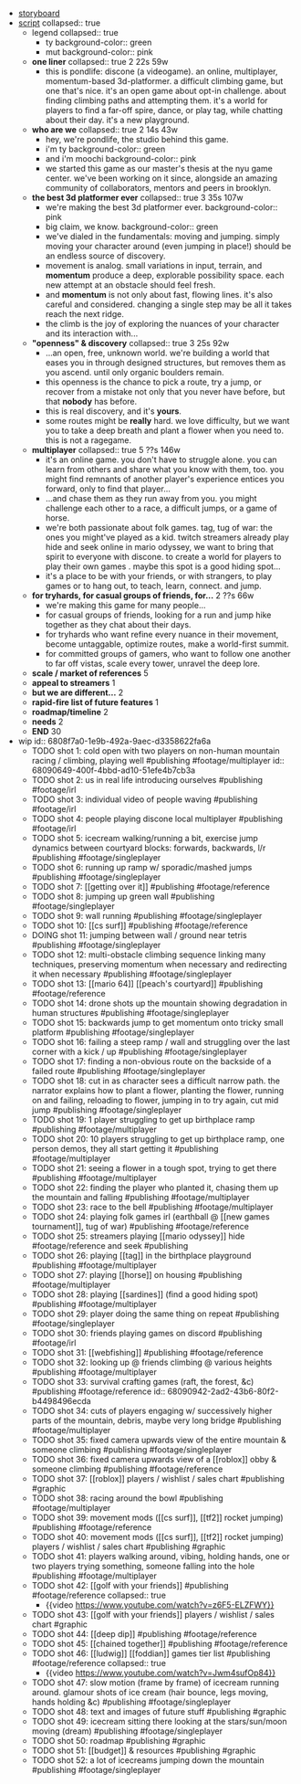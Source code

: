 - [storyboard](https://miro.com/app/board/uXjVMRX_488=/?moveToWidget=3458764625629405777&cot=14)
- [script](https://pad.riseup.net/p/OMlf7RmItLSCEhM_ZC5B)
  collapsed:: true
	- legend
	  collapsed:: true
		- ty
		  background-color:: green
		- mut
		  background-color:: pink
	- **one liner**
	  collapsed:: true
	  2 22s 59w
		- this is pondlife: discone (a videogame). an online, multiplayer, momentum-based 3d-platformer. a difficult climbing game, but one that's nice. it's an open game about opt-in challenge. about finding climbing paths and attempting them. it's a world for 
		  players to find a far-off spire, dance, or play tag, while chatting about their day. it's a new playground.
	- **who are we**
	  collapsed:: true
	  2 14s 43w
		- hey, we're pondlife, the studio behind this game.
		- i'm ty
		  background-color:: green
		- and i'm moochi
		  background-color:: pink
		- we started this game as our master's thesis at the nyu game center. we've been working on it since, alongside an amazing community of collaborators, mentors and peers in brooklyn.
	- **the best 3d platformer ever**
	  collapsed:: true
	  3 35s 107w
		- we're making the best 3d platformer ever.
		  background-color:: pink
		- big claim, we know.
		  background-color:: green
		- we've dialed in the fundamentals: moving and jumping. simply moving your 
		  character around (even jumping in place!) should be an endless source of discovery.
		- movement is analog. small variations in input, terrain, and **momentum** produce a deep, explorable possibility space. each new attempt at an obstacle should feel fresh.
		- and **momentum** is not only about fast, flowing lines. it's also careful and considered. changing a single step may be all it takes reach the next ridge.
		- the climb is the joy of exploring the nuances of your character and its interaction with...
	- **"openness" & discovery**
	  collapsed:: true
	  3 25s 92w
		- ...an open, free, unknown world. we're building a world that eases you in 
		  through designed structures, but removes them as you ascend. until only 
		  organic boulders remain.
		- this openness is the chance to pick a route, try a jump, or recover from a 
		  mistake not only that you never have before, but that **nobody** has before.
		- this is real discovery, and it's **yours**.
		- some routes might be **really** hard. we love difficulty, but we want you to take a deep breath and plant a flower when you need to. this is not a ragegame.
	- **multiplayer**
	  collapsed:: true
	  5 ??s 146w
		- it's an online game. you don't have to struggle alone. you can learn from others and share what you know with them, too. you might find remnants of another player's experience entices you forward, only to find that player...
		- ...and chase them as they run away from you. you might challenge each other to a race, a difficult jumps, or a game of horse.
		- we're both passionate about folk games. tag, tug of war: the ones you might've played as a kid. twitch streamers already play hide and seek online in mario odyssey, we want to bring that spirit to everyone with discone. to create a world for players to play their own games . maybe this spot is a good hiding spot...
		- it's a place to be with your friends, or with strangers, to play games or to hang out, to teach, learn, connect. and jump.
	- **for tryhards, for casual groups of friends, for...**
	  2 ??s 66w
		- we're making this game for many people...
		- for casual groups of friends, looking for a run and jump hike together as they chat about their days.
		- for tryhards who want refine every nuance in their movement, become untaggable, optimize routes, make a world-first summit.
		- for committed groups of gamers, who want to follow one another to far off vistas, scale every tower, unravel the deep lore.
	- **scale / market of references**
	  5
	- **appeal to streamers**
	  1
	- **but we are different...**
	  2
	- **rapid-fire list of future features**
	  1
	- **roadmap/timeline**
	  2
	- **needs**
	  2
	- **END**
	  30
- wip
  id:: 6808f7a0-1e9b-492a-9aec-d3358622fa6a
	- TODO shot 1: cold open with two players on non-human mountain racing / climbing, playing well #publishing #footage/multiplayer
	  id:: 68090649-400f-4bbd-ad10-51efe4b7cb3a
	- TODO shot 2: us in real life introducing ourselves #publishing #footage/irl
	- TODO shot 3: individual video of people waving #publishing #footage/irl
	- TODO shot 4: people playing discone local multiplayer #publishing #footage/irl
	- TODO shot 5: icecream walking/running a bit, exercise jump dynamics between courtyard blocks: forwards, backwards, l/r #publishing #footage/singleplayer
	- TODO shot 6: running up ramp w/ sporadic/mashed jumps #publishing #footage/singleplayer
	- TODO shot 7: [[getting over it]] #publishing #footage/reference
	- TODO shot 8: jumping up green wall #publishing #footage/singleplayer
	- TODO shot 9: wall running #publishing #footage/singleplayer
	- TODO shot 10: [[cs surf]] #publishing #footage/reference
	- DOING shot 11: jumping between wall / ground near tetris #publishing #footage/singleplayer
	- TODO shot 12: multi-obstacle climbing sequence linking many techniques, preserving momentum when necessary and redirecting it when necessary #publishing #footage/singleplayer
	- TODO shot 13: [[mario 64]] [[peach's courtyard]] #publishing #footage/reference
	- TODO shot 14: drone shots up the mountain showing degradation in human structures #publishing #footage/singleplayer
	- TODO shot 15: backwards jump to get momentum onto tricky small platform #publishing #footage/singleplayer
	- TODO shot 16: failing a steep ramp / wall and struggling over the last corner with a kick / up #publishing #footage/singleplayer
	- TODO shot 17: finding a non-obvious route on the backside of a failed route #publishing #footage/singleplayer
	- TODO shot 18: cut in as character sees a difficult narrow path. the narrator explains how to plant a flower, planting the flower, running on and failing, reloading to flower, jumping in to try again, cut mid jump #publishing #footage/singleplayer
	- TODO shot 19: 1 player struggling to get up birthplace ramp #publishing #footage/multiplayer
	- TODO shot 20: 10 players struggling to get up birthplace ramp, one person demos, they all start getting it #publishing #footage/multiplayer
	- TODO shot 21: seeing a flower in a tough spot, trying to get there #publishing #footage/multiplayer
	- TODO shot 22: finding the player who planted it, chasing them up the mountain and falling #publishing #footage/multiplayer
	- TODO shot 23: race to the bell #publishing #footage/multiplayer
	- TODO shot 24: playing folk games irl (earthball @ [[new games tournament]], tug of war) #publishing #footage/reference
	- TODO shot 25: streamers playing [[mario odyssey]] hide #footage/reference
	  and seek #publishing
	- TODO shot 26: playing [[tag]] in the birthplace playground #publishing #footage/multiplayer
	- TODO shot 27: playing [[horse]] on housing #publishing #footage/multiplayer
	- TODO shot 28: playing [[sardines]] (find a good hiding spot) #publishing #footage/multiplayer
	- TODO shot 29: player doing the same thing on repeat #publishing #footage/singleplayer
	- TODO shot 30: friends playing games on discord #publishing #footage/irl
	- TODO shot 31: [[webfishing]] #publishing #footage/reference
	- TODO shot 32: looking up @ friends climbing @ various heights #publishing #footage/multiplayer
	- TODO shot 33: survival crafting games (raft, the forest, &c) #publishing #footage/reference
	  id:: 68090942-2ad2-43b6-80f2-b4498496ecda
	- TODO shot 34: cuts of players engaging w/ successively higher parts of the mountain, debris, maybe very long bridge #publishing #footage/multiplayer
	- TODO shot 35: fixed camera upwards view of the entire mountain & someone climbing #publishing #footage/singleplayer
	- TODO shot 36: fixed camera upwards view of a [[roblox]] obby & someone climbing #publishing #footage/reference
	- TODO shot 37: [[roblox]] players / wishlist / sales chart #publishing #graphic
	- TODO shot 38: racing around the bowl #publishing #footage/multiplayer
	- TODO shot 39: movement mods ([[cs surf]], [[tf2]] rocket jumping) #publishing #footage/reference
	- TODO shot 40: movement mods ([[cs surf]], [[tf2]] rocket jumping) players / wishlist / sales chart #publishing #graphic
	- TODO shot 41: players walking around, vibing, holding hands, one or two players trying something, someone falling into the hole #publishing #footage/multiplayer
	- TODO shot 42: [[golf with your friends]] #publishing #footage/reference
	  collapsed:: true
		- {{video https://www.youtube.com/watch?v=z6F5-ELZFWY}}
	- TODO shot 43: [[golf with your friends]] players / wishlist / sales chart #graphic
	- TODO shot 44: [[deep dip]] #publishing #footage/reference
	- TODO shot 45: [[chained together]] #publishing #footage/reference
	- TODO shot 46: [[ludwig]] [[foddian]] games tier list #publishing #footage/reference
	  collapsed:: true
		- {{video https://www.youtube.com/watch?v=Jwm4sufOp84}}
	- TODO shot 47: slow motion (frame by frame) of icecream running around. glamour shots of ice cream (hair bounce, legs moving, hands holding &c) #publishing #footage/singleplayer
	- TODO shot 48: text and images of future stuff #publishing #graphic
	- TODO shot 49: icecream sitting there looking at the stars/sun/moon moving (dream) #publishing #footage/singleplayer
	- TODO shot 50: roadmap #publishing #graphic
	- TODO shot 51: [[budget]] & resources #publishing #graphic
	- TODO shot 52: a lot of icecreams jumping down the mountain #publishing #footage/singleplayer